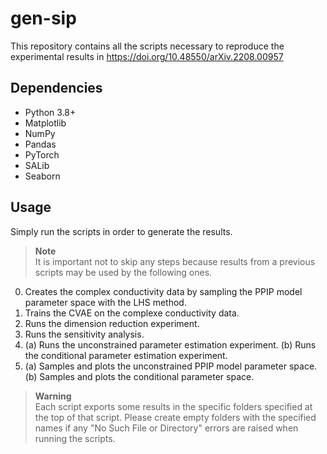 # gen-sip

This repository contains all the scripts necessary to reproduce the experimental results in https://doi.org/10.48550/arXiv.2208.00957

## Dependencies
- Python 3.8+
- Matplotlib
- NumPy
- Pandas
- PyTorch
- SALib
- Seaborn

## Usage
Simply run the scripts in order to generate the results.

> **Note**  
> It is important not to skip any steps because results from a previous scripts may be used by the following ones.

0. Creates the complex conductivity data by sampling the PPIP model parameter space with the LHS method.
1. Trains the CVAE on the complexe conductivity data.
2. Runs the dimension reduction experiment.
3. Runs the sensitivity analysis.
4. (a) Runs the unconstrained parameter estimation experiment. (b) Runs the conditional parameter estimation experiment.
5. (a) Samples and plots the unconstrained PPIP model parameter space. (b) Samples and plots the conditional parameter space.

> **Warning**  
> Each script exports some results in the specific folders specified at the top of that script.
Please create empty folders with the specified names if any "No Such File or Directory" errors are raised when running the scripts.
